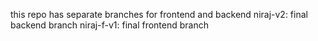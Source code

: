 this repo has separate branches for frontend and backend
niraj-v2: final backend branch
niraj-f-v1: final frontend branch
